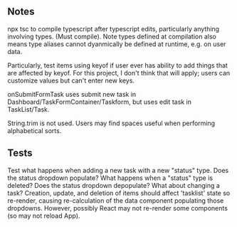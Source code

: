 ## Notes

npx tsc to compile typescript after typescript edits, particularly anything involving types.  (Must compile).  Note types defined at compilation also means type aliases cannot dyanmically be defined at runtime, e.g. on user data.

Particularly, test items using keyof if user ever has ability to add things that are affected by keyof.  For this project, I don't think that will apply; users can customize values but can't enter new keys.

onSubmitFormTask uses submit new task in Dashboard/TaskFormContainer/Taskform, but uses edit task in TaskList/Task.

String.trim is not used.  Users may find spaces useful when performing alphabetical sorts.

## Tests

Test what happens when adding a new task with a new "status" type.  Does the status dropdown populate?  What happens when a "status" type is deleted?  Does the status dropdown depopulate?  What about changing a task?  Creation, update, and deletion of items should affect 'tasklist' state so re-render, causing re-calculation of the data component populating those dropdowns.  However, possibly React may not re-render some components (so may not reload App).